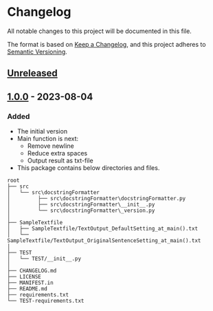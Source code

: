 # Changelog

All notable changes to this project will be documented in this file.

The format is based on [Keep a Changelog](https://keepachangelog.com/en/1.0.0/),
and this project adheres to [Semantic Versioning](https://semver.org/spec/v2.0.0.html).

## [Unreleased]


## [1.0.0] - 2023-08-04

### Added
- The initial version 
- Main function is next:
  - Remove newline
  - Reduce extra spaces
  - Output result as txt-file
- This package contains below directories and files.

```
root
├── src
│   └── src\docstringFormatter
│         ├── src\docstringFormatter\docstringFormatter.py
│         ├── src\docstringFormatter\__init__.py
│         └── src\docstringFormatter\_version.py
│ 
├── SampleTextfile
│   ├── SampleTextfile/TextOutput_DefaultSetting_at_main().txt
│   └── SampleTextfile/TextOutput_OriginalSentenceSetting_at_main().txt
│ 
├── TEST
│   └── TEST/__init__.py
│ 
├── CHANGELOG.md
├── LICENSE
├── MANIFEST.in
├── README.md
├── requirements.txt
└── TEST-requirements.txt
```

[unreleased]: https://github.com/NatsuSolar/docstringFormatter/compare/v1.0.0...HEAD
[1.0.0]: https://github.com/NatsuSolar/docstringFormatter/releases/tag/v1.0.0
